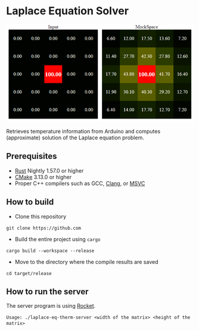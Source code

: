 # Laplace Equation Solver

![Example](./example.png)

Retrieves temperature information from Arduino and computes (approximate) solution of the Laplace equation problem.

## Prerequisites

- [Rust](https://www.rust-lang.org/tools/install) Nightly 1.57.0 or higher
- [CMake](https://cmake.org/download/) 3.13.0 or higher
- Proper C++ compilers such as GCC, [Clang](https://releases.llvm.org/download.html), or [MSVC](https://visualstudio.microsoft.com/)

## How to build

- Clone this repository

```
git clone https://github.com
```

- Build the entire project using `cargo`

```
cargo build --workspace --release
```

- Move to the directory where the compile results are saved

```
cd target/release
```

## How to run the server

The server program is using [Rocket](https://github.com/SergioBenitez/Rocket).

```
Usage: ./laplace-eq-therm-server <width of the matrix> <height of the matrix>
```
